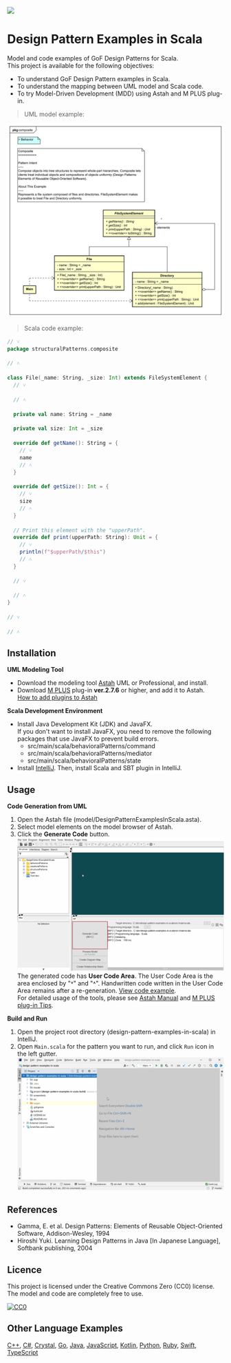 [<img src="./screenshots/DiagramMap.svg">](https://raw.githubusercontent.com/takaakit/design-pattern-examples-in-scala/master/screenshots/DiagramMap.svg)

Design Pattern Examples in Scala
===

Model and code examples of GoF Design Patterns for Scala.  
This project is available for the following objectives:  

* To understand GoF Design Pattern examples in Scala.
* To understand the mapping between UML model and Scala code.
* To try Model-Driven Development (MDD) using Astah and M PLUS plug-in.

> UML model example:

![](./screenshots/CompositePattern.svg "Composite Pattern")

<a id="code-example"></a>
> Scala code example:

```scala
// ˅
package structuralPatterns.composite

// ˄

class File(_name: String, _size: Int) extends FileSystemElement {
  // ˅
  
  // ˄

  private val name: String = _name

  private val size: Int = _size

  override def getName(): String = {
    // ˅
    name
    // ˄
  }

  override def getSize(): Int = {
    // ˅
    size
    // ˄
  }

  // Print this element with the "upperPath".
  override def print(upperPath: String): Unit = {
    // ˅
    println(f"$upperPath/$this")
    // ˄
  }

  // ˅
  
  // ˄
}

// ˅

// ˄
```

Installation
------------
**UML Modeling Tool**
* Download the modeling tool [Astah](http://astah.net/download) UML or Professional, and install.  
* Download [M PLUS](https://sites.google.com/view/m-plus-plugin/download) plug-in **ver.2.7.6** or higher, and add it to Astah.  
  [How to add plugins to Astah](https://astahblog.com/2014/12/15/astah_plugins/)

**Scala Development Environment**
* Install Java Development Kit (JDK) and JavaFX.  
  If you don't want to install JavaFX, you need to remove the following packages that use JavaFX to prevent build errors.
  - src/main/scala/behavioralPatterns/command
  - src/main/scala/behavioralPatterns/mediator
  - src/main/scala/behavioralPatterns/state
* Install [IntelliJ](https://www.jetbrains.com/idea/download/). Then, install Scala and SBT plugin in IntelliJ.

Usage
-----
**Code Generation from UML**
  1. Open the Astah file (model/DesignPatternExamplesInScala.asta).
  2. Select model elements on the model browser of Astah.
  3. Click the **Generate Code** button.  
  ![](./screenshots/GenerateCode.gif "Generate Code")  
  The generated code has **User Code Area**. The User Code Area is the area enclosed by "˅" and "˄". Handwritten code written in the User Code Area remains after a re-generation. [View code example](#code-example).  
  For detailed usage of the tools, please see [Astah Manual](http://astah.net/manual) and [M PLUS plug-in Tips](https://sites.google.com/view/m-plus-plugin-tips).

**Build and Run**
  1. Open the project root directory (design-pattern-examples-in-scala) in IntelliJ.
  2. Open `Main.scala` for the pattern you want to run, and click `Run` icon in the left gutter.
     ![](./screenshots/BuildAndRun.gif "Build and Run")  

References
----------
* Gamma, E. et al. Design Patterns: Elements of Reusable Object-Oriented Software, Addison-Wesley, 1994
* Hiroshi Yuki. Learning Design Patterns in Java [In Japanese Language], Softbank publishing, 2004

Licence
-------
This project is licensed under the Creative Commons Zero (CC0) license. The model and code are completely free to use.

[![CC0](http://i.creativecommons.org/p/zero/1.0/88x31.png "CC0")](http://creativecommons.org/publicdomain/zero/1.0/deed)

Other Language Examples
-----------------------
[C++](https://github.com/takaakit/design-pattern-examples-in-cpp), [C#](https://github.com/takaakit/design-pattern-examples-in-csharp), [Crystal](https://github.com/takaakit/design-pattern-examples-in-crystal), [Go](https://github.com/takaakit/design-pattern-examples-in-golang), [Java](https://github.com/takaakit/design-pattern-examples-in-java), [JavaScript](https://github.com/takaakit/design-pattern-examples-in-javascript), [Kotlin](https://github.com/takaakit/design-pattern-examples-in-kotlin), [Python](https://github.com/takaakit/design-pattern-examples-in-python), [Ruby](https://github.com/takaakit/design-pattern-examples-in-ruby), [Swift](https://github.com/takaakit/design-pattern-examples-in-swift), [TypeScript](https://github.com/takaakit/design-pattern-examples-in-typescript)
